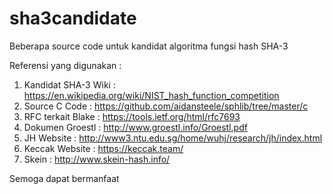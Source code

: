 # sha3candidate
Beberapa source code untuk kandidat algoritma fungsi hash SHA-3

Referensi yang digunakan :
1. Kandidat SHA-3 Wiki : https://en.wikipedia.org/wiki/NIST_hash_function_competition
2. Source C Code : https://github.com/aidansteele/sphlib/tree/master/c
3. RFC terkait Blake : https://tools.ietf.org/html/rfc7693
4. Dokumen Groestl : http://www.groestl.info/Groestl.pdf
5. JH Website : http://www3.ntu.edu.sg/home/wuhj/research/jh/index.html
6. Keccak Website : https://keccak.team/
7. Skein : http://www.skein-hash.info/

Semoga dapat bermanfaat
